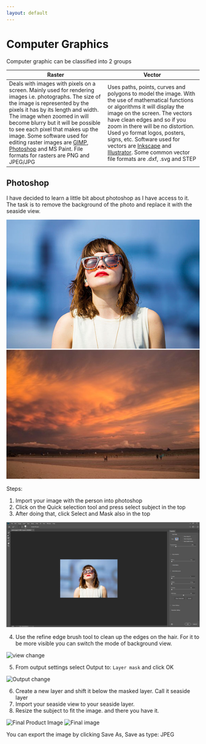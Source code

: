 ```yaml
---
layout: default
---
```


# Computer Graphics

Computer graphic can be classified into 2 groups

|Raster |Vector  |
|--------|-------------|
|Deals with images with pixels on a screen. Mainly used for rendering images i.e. photographs. The size of the image is represented by the pixels it has by its length and width. The image when zoomed in will become blurry but it will be possible to see each pixel that makes up the image. Some software used for editing raster images are [GIMP](https://www.gimp.org/), [Photoshop](https://www.adobe.com/sea/products/photoshop.html) and MS Paint. File formats for rasters are PNG and JPEG/JPG|Uses paths, points, curves and polygons to model the image. With the use of mathematical functions or algorithms it will display the image on the screen. The vectors have clean edges and so if you zoom in there will be no distortion. Used yo format logos, posters, signs, etc. Software used for vectors are [Inkscape](https://inkscape.org/) and [Illustrator](https://www.adobe.com/sea/products/illustrator.html). Some common vector file formats are .dxf, .svg and STEP|

## Photoshop
I have decided to learn a little bit about photoshop as I have access to it. The task is to remove the background of the photo and replace it with the seaside view.

![person](images/person.jpg)![seaside view](images/seaside.jpg)

Steps:
1. Import your image with the person into photoshop
2. Click on the Quick selection tool and press select subject in the top
3. After doing that, click Select and Mask also in the top

![Masking](images/mask.jpg)

4. Use the refine edge brush tool to clean up the edges on the hair. For it to be more visible you can switch the mode of background view.

![view change](view.jpg)

5. From output settings select Output to: `Layer mask` and click OK

![Output change](psoutput.jpg)

6. Create a new layer and shift it below the masked layer. Call it seaside layer
7. Import your seaside view to your seaside layer.
8. Resize the subject to fit the image. and there you have it.

![Final Product Image](photoshopfinal.jpg)
![Final image](personedit.jpg)

You can export the image by clicking Save As, Save as type: JPEG
